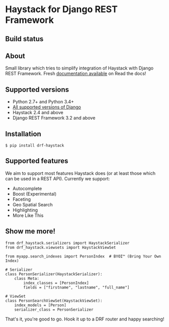 Haystack for Django REST Framework
==================================

Build status
------------


About
-----

Small library which tries to simplify integration of Haystack with Django REST Framework.
Fresh [documentation available](http://drf-haystack.readthedocs.org/en/latest/>) on Read the docs!

Supported versions
------------------

- Python 2.7+ and Python 3.4+
- [All supported versions of Django](https://www.djangoproject.com/download/#supported-versions>)
- Haystack 2.4 and above
- Django REST Framework 3.2 and above
    

Installation
------------

    $ pip install drf-haystack

Supported features
------------------
We aim to support most features Haystack does (or at least those which can be used in a REST API).
Currently we support:

- Autocomplete
- Boost (Experimental)
- Faceting
- Geo Spatial Search
- Highlighting
- More Like This
    
Show me more!
-------------

```
from drf_haystack.serializers import HaystackSerializer
from drf_haystack.viewsets import HaystackViewSet

from myapp.search_indexes import PersonIndex  # BYOI™ (Bring Your Own Index)

# Serializer
class PersonSerializer(HaystackSerializer):
    class Meta:
        index_classes = [PersonIndex]
        fields = ["firstname", "lastname", "full_name"]

# ViewSet
class PersonSearchViewSet(HaystackViewSet):
    index_models = [Person]
    serializer_class = PersonSerializer
```

That's it, you're good to go. Hook it up to a DRF router and happy searching!
